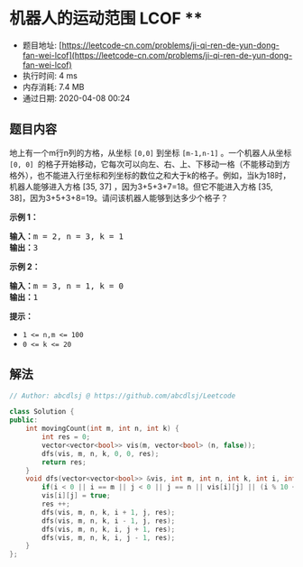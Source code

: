 # 机器人的运动范围  LCOF **
- 题目地址: [https://leetcode-cn.com/problems/ji-qi-ren-de-yun-dong-fan-wei-lcof](https://leetcode-cn.com/problems/ji-qi-ren-de-yun-dong-fan-wei-lcof)
- 执行时间: 4 ms
- 内存消耗: 7.4 MB
- 通过日期: 2020-04-08 00:24

## 题目内容
<p>地上有一个m行n列的方格，从坐标 <code>[0,0]</code> 到坐标 <code>[m-1,n-1]</code> 。一个机器人从坐标 <code>[0, 0] </code>的格子开始移动，它每次可以向左、右、上、下移动一格（不能移动到方格外），也不能进入行坐标和列坐标的数位之和大于k的格子。例如，当k为18时，机器人能够进入方格 [35, 37] ，因为3+5+3+7=18。但它不能进入方格 [35, 38]，因为3+5+3+8=19。请问该机器人能够到达多少个格子？</p>



<p><strong>示例 1：</strong></p>

<pre><strong>输入：</strong>m = 2, n = 3, k = 1
<strong>输出：</strong>3
</pre>

<p><strong>示例 2：</strong></p>

<pre><strong>输入：</strong>m = 3, n = 1, k = 0
<strong>输出：</strong>1
</pre>

<p><strong>提示：</strong></p>

<ul>
	<li><code>1 <= n,m <= 100</code></li>
	<li><code>0 <= k <= 20</code></li>
</ul>


## 解法
```cpp
// Author: abcdlsj @ https://github.com/abcdlsj/Leetcode

class Solution {
public:
    int movingCount(int m, int n, int k) {
        int res = 0;
        vector<vector<bool>> vis(m, vector<bool> (n, false));
        dfs(vis, m, n, k, 0, 0, res);
        return res;
    }
    void dfs(vector<vector<bool>> &vis, int m, int n, int k, int i, int j, int &res) {
        if(i < 0 || i == m || j < 0 || j == n || vis[i][j] || (i % 10 + i / 10 + j % 10 + j / 10) > k) return;
        vis[i][j] = true;
        res ++;
        dfs(vis, m, n, k, i + 1, j, res);
        dfs(vis, m, n, k, i - 1, j, res);
        dfs(vis, m, n, k, i, j + 1, res);
        dfs(vis, m, n, k, i, j - 1, res);
    }
};

```